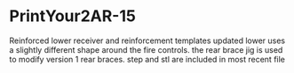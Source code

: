 # PrintYour2AR-15
Reinforced lower receiver and reinforcement templates
updated lower uses a slightly different shape around the fire controls.
the rear brace jig is used to modify version 1 rear braces.
step and stl are included in most recent file
